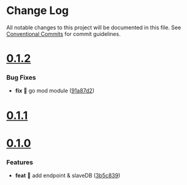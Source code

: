 # Change Log

All notable changes to this project will be documented in this file.
See [Conventional Commits](https://conventionalcommits.org) for commit guidelines.



# [0.1.2](https://github.com/kunlun-qilian/confpostgres/compare/v0.1.1...v0.1.2)

### Bug Fixes

* **fix** 🐛 go mod module ([91a87d2](https://github.com/kunlun-qilian/confpostgres/commit/91a87d204f71306dfe54e05b0f37ae81bb8a11e2))



# [0.1.1](https://github.com/kunlun-qilian/confpostgres/compare/v0.1.0...v0.1.1)



# [0.1.0](https://github.com/kunlun-qilian/confpostgres/compare/v0.0.2...v0.1.0)

### Features

* **feat** 🎸 add endpoint & slaveDB ([3b5c839](https://github.com/kunlun-qilian/confpostgres/commit/3b5c839422799627d7585f68fd62478451e80769))

